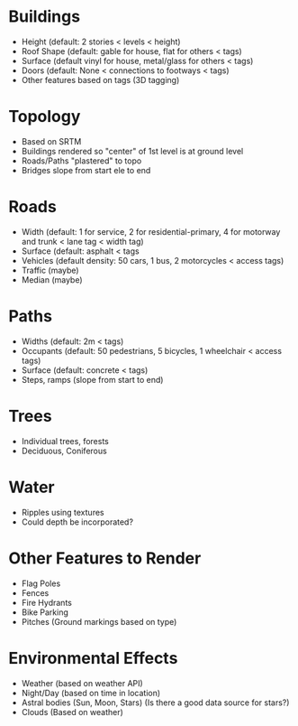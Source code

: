 Buildings
======
- Height (default: 2 stories < levels < height)
- Roof Shape (default: gable for house, flat for others < tags)
- Surface  (default vinyl for house, metal/glass for others < tags)
- Doors (default: None < connections to footways < tags)
- Other features based on tags (3D tagging)

Topology
======
- Based on SRTM
- Buildings rendered so "center" of 1st level is at ground level
- Roads/Paths "plastered" to topo
- Bridges slope from start ele to end

Roads
====
- Width (default: 1 for service, 2 for residential-primary, 4 for motorway and trunk < lane tag < width tag)
- Surface (default: asphalt < tags
- Vehicles (default density: 50 cars, 1 bus, 2 motorcycles < access tags)
- Traffic (maybe)
- Median (maybe)

Paths
====
- Widths (default: 2m < tags)
- Occupants (default: 50 pedestrians, 5 bicycles, 1 wheelchair < access tags)
- Surface (default: concrete < tags)
- Steps, ramps (slope from start to end)

Trees
====
- Individual trees, forests
- Deciduous, Coniferous

Water
====
- Ripples using textures
- Could depth be incorporated?

Other Features to Render
=================
- Flag Poles
- Fences
- Fire Hydrants
- Bike Parking
- Pitches (Ground markings based on type)


Environmental Effects
==============
- Weather (based on weather API)
- Night/Day (based on time in location)
- Astral bodies (Sun, Moon, Stars) (Is there a good data source for stars?)
- Clouds (Based on weather)
